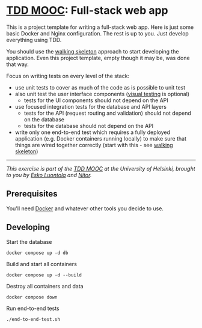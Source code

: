 # [TDD MOOC](https://tdd.mooc.fi): Full-stack web app

This is a project template for writing a full-stack web app. Here is just some basic Docker and Nginx configuration. The
rest is up to you. Just develop everything using TDD.

You should use the [walking skeleton](https://tdd.mooc.fi/5-advanced#walking-skeleton) approach to start developing the
application. Even this project template, empty though it may be, was done that way.

Focus on writing tests on every level of the stack:

- use unit tests to cover as much of the code as is possible to unit test
- also unit test the user interface components ([visual testing](https://tdd.mooc.fi/3-challenges#visual-testing) is
  optional)
    - tests for the UI components should not depend on the API
- use focused integration tests for the database and API layers
    - tests for the API (request routing and validation) should not depend on the database
    - tests for the database should not depend on the API
- write only one end-to-end test which requires a fully deployed application (e.g. Docker containers running locally) to
  make sure that things are wired together correctly (start with this -
  see [walking skeleton](https://tdd.mooc.fi/5-advanced#walking-skeleton))

---

_This exercise is part of the [TDD MOOC](https://tdd.mooc.fi) at the University of Helsinki, brought to you
by [Esko Luontola](https://twitter.com/EskoLuontola) and [Nitor](https://nitor.com/)._

## Prerequisites

You'll need [Docker](https://www.docker.com/) and whatever other tools you decide to use.

## Developing

Start the database

    docker compose up -d db

Build and start all containers

    docker compose up -d --build

Destroy all containers and data

    docker compose down

Run end-to-end tests

    ./end-to-end-test.sh
